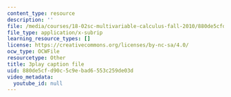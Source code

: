 ```yaml
---
content_type: resource
description: ''
file: /media/courses/18-02sc-multivariable-calculus-fall-2010/880de5cfd90c5c9ebad6553c259de03d_qA83eznsKp8.vtt
file_type: application/x-subrip
learning_resource_types: []
license: https://creativecommons.org/licenses/by-nc-sa/4.0/
ocw_type: OCWFile
resourcetype: Other
title: 3play caption file
uid: 880de5cf-d90c-5c9e-bad6-553c259de03d
video_metadata:
  youtube_id: null
---
```

